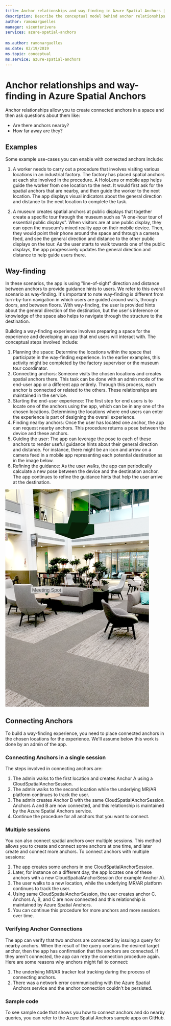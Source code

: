 ```yaml
---
title: Anchor relationships and way-finding in Azure Spatial Anchors | Microsoft Docs
description: Describe the conceptual model behind anchor relationships. Describe the process of connecting anchors within a space, and the process of using the Nearby API to fulfill a way-finding scenario. After explaining the conceptual model, point developers to our sample apps that do nearby so they can get started implementing this scenario in their own apps.
author: ramonarguelles
manager: vicenterivera
services: azure-spatial-anchors

ms.author: ramonarguelles
ms.date: 02/19/2019
ms.topic: conceptual
ms.service: azure-spatial-anchors
---
```

# Anchor relationships and way-finding in Azure Spatial Anchors

Anchor relationships allow you to create connected anchors in a space and then ask questions about them like:

* Are there anchors nearby?
* How far away are they?

## Examples

Some example use-cases you can enable with connected anchors include:

1. A worker needs to carry out a procedure that involves visiting various locations in an industrial factory. The factory has placed spatial anchors at each site involved in the procedure. A HoloLens or mobile app helps guide the worker from one location to the next. It would first ask for the spatial anchors that are nearby, and then guide the worker to the next location. The app displays visual indicators about the general direction and distance to the next location to complete the task.

2. A museum creates spatial anchors at public displays that together create a specific tour through the museum such as "A one-hour tour of essential public displays". When visitors are at one public display, they can open the museum's mixed reality app on their mobile device. Then, they would point their phone around the space and through a camera feed, and see the general direction and distance to the other public displays on the tour. As the user starts to walk towards one of the public displays, the app progressively updates the general direction and distance to help guide users there.

## Way-finding

In these scenarios, the app is using "line-of-sight" direction and distance between anchors to provide guidance hints to users. We refer to this overall scenario as way-finding. It's important to note way-finding is different from turn-by-turn navigation in which users are guided around walls, through doors, and between floors. With way-finding, the user is provided hints about the general direction of the destination, but the user's inference or knowledge of the space also helps to navigate through the structure to the destination.

Building a way-finding experience involves preparing a space for the experience and developing an app that end users will interact with. The conceptual steps involved include:

1. Planning the space: Determine the locations within the space that participate in the way-finding experience. In the earlier examples, this activity might be completed by the factory supervisor or the museum tour coordinator.
2. Connecting anchors: Someone visits the chosen locations and creates spatial anchors there. This task can be done with an admin mode of the end-user app or a different app entirely. Through this process, each anchor is connected or related to the others. These relationships are maintained in the service.
3. Starting the end-user experience: The first step for end users is to locate one of the anchors using the app, which can be in any one of the chosen locations. Determining the locations where end users can enter the experience is part of designing the overall experience.
4. Finding nearby anchors: Once the user has located one anchor, the app can request nearby anchors. This procedure returns a pose between the device and these anchors.
5. Guiding the user: The app can leverage the pose to each of these anchors to render useful guidance hints about their general direction and distance. For instance, there might be an icon and arrow on a camera feed in a mobile app representing each potential destination as in the image below.
6. Refining the guidance: As the user walks, the app can periodically calculate a new pose between the device and the destination anchor. The app continues to refine the guidance hints that help the user arrive at the destination.

![Meeting Spot](./media/meeting-spot.png)

## Connecting Anchors

To build a way-finding experience, you need to place connected anchors in the chosen locations for the experience. We'll assume below this work is done by an admin of the app.

### Connecting Anchors in a single session

The steps involved in connecting anchors are:

1. The admin walks to the first location and creates Anchor A using a CloudSpatialAnchorSession.
2. The admin walks to the second location while the underlying MR/AR platform continues to track the user.
3. The admin creates Anchor B with the same CloudSpatialAnchorSession. Anchors A and B are now connected, and this relationship is maintained by the Azure Spatial Anchors service.
4. Continue the procedure for all anchors that you want to connect.

### Multiple sessions

You can also connect spatial anchors over multiple sessions. This method allows you to create and connect some anchors at one time, and later create and connect more anchors. To connect anchors with multiple sessions:

1. The app creates some anchors in one CloudSpatialAnchorSession.
2. Later, for instance on a different day, the app locates one of these anchors with a new CloudSpatialAnchorSession (for example Anchor A).
3. The user walks to a new location, while the underlying MR/AR platform continues to track the user.
4. Using same CloudSpatialAnchorSession, the user creates anchor C. Anchors A, B, and C are now connected and this relationship is maintained by Azure Spatial Anchors.
5. You can continue this procedure for more anchors and more sessions over time.

### Verifying Anchor Connections

The app can verify that two anchors are connected by issuing a query for nearby anchors. When the result of the query contains the desired target anchor, then the app has confirmation that the anchors are connected. If they aren't connected, the app can retry the connection procedure again. Here are some reasons why anchors might fail to connect:

1. The underlying MR/AR tracker lost tracking during the process of connecting anchors.
2. There was a network error communicating with the Azure Spatial Anchors service and the anchor connection couldn't be persisted.

### Sample code

To see sample code that shows you how to connect anchors and do nearby queries, you can refer to the Azure Spatial Anchors sample apps on GitHub.

